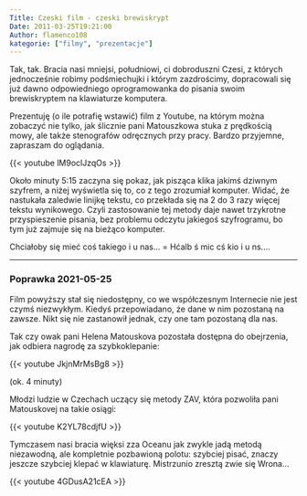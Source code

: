 ```yaml
---
Title: Czeski film - czeski brewiskrypt
Date: 2011-03-25T19:21:00
Author: flamenco108
kategorie: ["filmy", "prezentacje"]
---
```



Tak, tak. Bracia nasi mniejsi, południowi, ci dobroduszni Czesi, z
których jednocześnie robimy podśmiechujki i którym zazdrościmy,
dopracowali się już dawno odpowiedniego oprogramowanka do pisania swoim
brewiskryptem na klawiaturze komputera.

Prezentuję (o ile potrafię wstawić) film z Youtube, na którym można
zobaczyć nie tylko, jak ślicznie pani Matouszkowa stuka z prędkością
mowy, ale także stenografów odręcznych przy pracy. Bardzo przyjemne,
zapraszam do oglądania.



<!-- 
<object class codebase="http://download.macromedia.com/pub/shockwave/cabs/flash/swflash.cab#version=6,0,40,0" data-thumbnail-src="http://3.gvt0.com/vi/lM9oclJzqOs/0.jpg" height="266" width="320">
<param name="movie" value="http://www.youtube.com/v/lM9oclJzqOs&amp;fs=1&amp;source=uds"></param><param name="bgcolor" value="#FFFFFF"></param>
<embed width="320" height="266" src="http://www.youtube.com/v/lM9oclJzqOs&amp;fs=1&amp;source=uds" type="application/x-shockwave-flash">
</embed>
</object>
-->

{{< youtube lM9oclJzqOs >}}


Około minuty 5:15 zaczyna się pokaz, jak pisząca klika jakimś dziwnym
szyfrem, a niżej wyświetla się to, co z tego zrozumiał komputer. Widać,
że nastukała zaledwie linijkę tekstu, co przekłada się na 2 do 3 razy
więcej tekstu wynikowego. Czyli zastosowanie tej metody daje nawet
trzykrotne przyspieszenie pisania, bez problemu odczytu jakiegoś
szyfrogramu, bo tym już zajmuje się na bieżąco komputer.

Chciałoby się mieć coś takiego i u nas... = Hćalb ś mic cś kio i u
ns....


---------

### Poprawka 2021-05-25

Film powyższy stał się niedostępny, co we współczesnym Internecie nie jest czymś niezwykłym. Kiedyś przepowiadano, że dane w nim pozostaną na zawsze. Nikt się nie zastanowił jednak, czy one tam pozostaną dla nas.

Tak czy owak pani Helena Matouskova pozostała dostępna do obejrzenia, jak odbiera nagrodę za szybkoklepanie:

{{< youtube JkjnMrMsBg8 >}}

(ok. 4 minuty)


Młodzi ludzie w Czechach uczący się metody ZAV, która pozwoliła pani Matouskovej na takie osiągi:

{{< youtube K2YL78cdjfU >}}

Tymczasem nasi bracia więksi zza Oceanu jak zwykle jadą metodą niezawodną, ale kompletnie pozbawioną polotu: szybciej pisać, znaczy jeszcze szybciej klepać w klawiaturę. Mistrzunio zresztą zwie się Wrona...

{{< youtube 4GDusA21cEA >}}